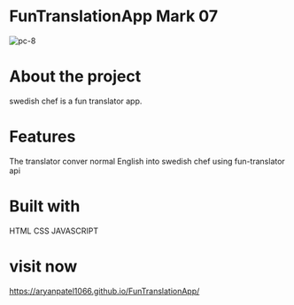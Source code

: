 # FunTranslationApp Mark 07
![pc-8](https://user-images.githubusercontent.com/112760422/204731544-d0405216-2f3e-4064-8789-fe1ff375b613.png)


# About the project
swedish chef is a fun translator app.

# Features
The translator conver normal English into swedish chef using fun-translator api

# Built with
HTML
CSS
JAVASCRIPT

# visit now
 https://aryanpatel1066.github.io/FunTranslationApp/
